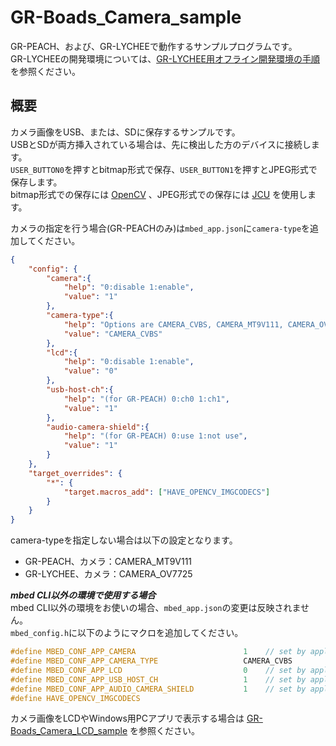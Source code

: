# GR-Boads_Camera_sample
GR-PEACH、および、GR-LYCHEEで動作するサンプルプログラムです。  
GR-LYCHEEの開発環境については、[GR-LYCHEE用オフライン開発環境の手順](https://developer.mbed.org/users/dkato/notebook/offline-development-lychee-langja/)を参照ください。


## 概要
カメラ画像をUSB、または、SDに保存するサンプルです。  
USBとSDが両方挿入されている場合は、先に検出した方のデバイスに接続します。  
``USER_BUTTON0``を押すとbitmap形式で保存、``USER_BUTTON1``を押すとJPEG形式で保存します。  
bitmap形式での保存には [OpenCV](https://github.com/d-kato/opencv-lib) 、JPEG形式での保存には [JCU](https://developer.mbed.org/teams/Renesas/code/GraphicsFramework/) を使用します。  

カメラの指定を行う場合(GR-PEACHのみ)は``mbed_app.json``に``camera-type``を追加してください。
```json
{
    "config": {
        "camera":{
            "help": "0:disable 1:enable",
            "value": "1"
        },
        "camera-type":{
            "help": "Options are CAMERA_CVBS, CAMERA_MT9V111, CAMERA_OV7725",
            "value": "CAMERA_CVBS"
        },
        "lcd":{
            "help": "0:disable 1:enable",
            "value": "0"
        },
        "usb-host-ch":{
            "help": "(for GR-PEACH) 0:ch0 1:ch1",
            "value": "1"
        },
        "audio-camera-shield":{
            "help": "(for GR-PEACH) 0:use 1:not use",
            "value": "1"
        }
    },
    "target_overrides": {
        "*": {
            "target.macros_add": ["HAVE_OPENCV_IMGCODECS"]
        }
    }
}
```
camera-typeを指定しない場合は以下の設定となります。  
* GR-PEACH、カメラ：CAMERA_MT9V111  
* GR-LYCHEE、カメラ：CAMERA_OV7725  

***mbed CLI以外の環境で使用する場合***  
mbed CLI以外の環境をお使いの場合、``mbed_app.json``の変更は反映されません。  
``mbed_config.h``に以下のようにマクロを追加してください。  
```cpp
#define MBED_CONF_APP_CAMERA                        1    // set by application
#define MBED_CONF_APP_CAMERA_TYPE                   CAMERA_CVBS             // set by application
#define MBED_CONF_APP_LCD                           0    // set by application
#define MBED_CONF_APP_USB_HOST_CH                   1    // set by application
#define MBED_CONF_APP_AUDIO_CAMERA_SHIELD           1    // set by application
#define HAVE_OPENCV_IMGCODECS
```

カメラ画像をLCDやWindows用PCアプリで表示する場合は [GR-Boads_Camera_LCD_sample](https://github.com/d-kato/GR-Boads_Camera_LCD_sample) を参照ください。  
